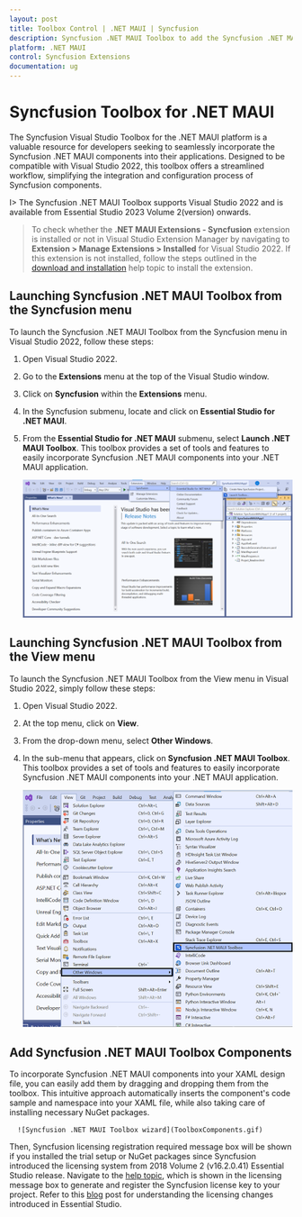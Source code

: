 ```yaml
---
layout: post
title: Toolbox Control | .NET MAUI | Syncfusion
description: Syncfusion .NET MAUI Toolbox to add the Syncfusion .NET MAUI (.NET MAUI.Forms) controls in your project without coding in the Visual Studio designer.
platform: .NET MAUI
control: Syncfusion Extensions
documentation: ug
---
```


# Syncfusion Toolbox for .NET MAUI 

The Syncfusion Visual Studio Toolbox for the .NET MAUI platform is a valuable resource for developers seeking to seamlessly incorporate the Syncfusion .NET MAUI components into their applications. Designed to be compatible with Visual Studio 2022, this toolbox offers a streamlined workflow, simplifying the integration and configuration process of Syncfusion components.

I> The Syncfusion .NET MAUI Toolbox supports Visual Studio 2022 and is available from Essential Studio 2023 Volume 2(version) onwards.

> To check whether the **.NET MAUI Extensions - Syncfusion** extension is installed or not in Visual Studio Extension Manager by navigating to **Extension > Manage Extensions > Installed** for Visual Studio 2022. If this extension is not installed, follow the steps outlined in the [download and installation](download-and-installation) help topic to install the extension.

## Launching Syncfusion .NET MAUI Toolbox from the Syncfusion menu

To launch the Syncfusion .NET MAUI Toolbox from the Syncfusion menu in Visual Studio 2022, follow these steps: 
1. Open Visual Studio 2022. 
2. Go to the **Extensions** menu at the top of the Visual Studio window. 
3. Click on **Syncfusion** within the **Extensions** menu. 
4. In the Syncfusion submenu, locate and click on **Essential Studio for .NET MAUI**. 
5. From the **Essential Studio for .NET MAUI** submenu, select **Launch .NET MAUI Toolbox**.
This toolbox provides a set of tools and features to easily incorporate Syncfusion .NET MAUI components into your .NET MAUI application.

   ![Syncfusion .NET MAUI Custom Toolbox via Syncfusion menu](images/ToolboxSyncfusionMenu.png)

## Launching Syncfusion .NET MAUI Toolbox from the View menu

To launch the Syncfusion .NET MAUI Toolbox from the View menu in Visual Studio 2022, simply follow these steps:
1. Open Visual Studio 2022.
2. At the top menu, click on **View**.
3. From the drop-down menu, select **Other Windows**.
4. In the sub-menu that appears, click on **Syncfusion .NET MAUI Toolbox**.
This toolbox provides a set of tools and features to easily incorporate Syncfusion .NET MAUI components into your .NET MAUI application.

   ![Syncfusion .NET MAUI Custom Toolbox view menu](images/ToolboxViewMenu.png)

## Add Syncfusion .NET MAUI Toolbox Components
   
To incorporate Syncfusion .NET MAUI components into your XAML design file, you can easily add them by dragging and dropping them from the toolbox. This intuitive approach automatically inserts the component's code sample and namespace into your XAML file, while also taking care of installing necessary NuGet packages.

      ![Syncfusion .NET MAUI Toolbox wizard](ToolboxComponents.gif)

Then, Syncfusion licensing registration required message box will be shown if you installed the trial setup or NuGet packages since Syncfusion introduced the licensing system from 2018 Volume 2 (v16.2.0.41) Essential Studio release. Navigate to the [help topic](https://help.syncfusion.com/common/essential-studio/licensing/license-key#how-to-generate-syncfusion-license-key), which is shown in the licensing message box to generate and register the Syncfusion license key to your project. Refer to this [blog](https://blog.syncfusion.com/post/Whats-New-in-2018-Volume-2-Licensing-Changes-in-the-1620x-Version-of-Essential-Studio.aspx) post for understanding the licensing changes introduced in Essential Studio.